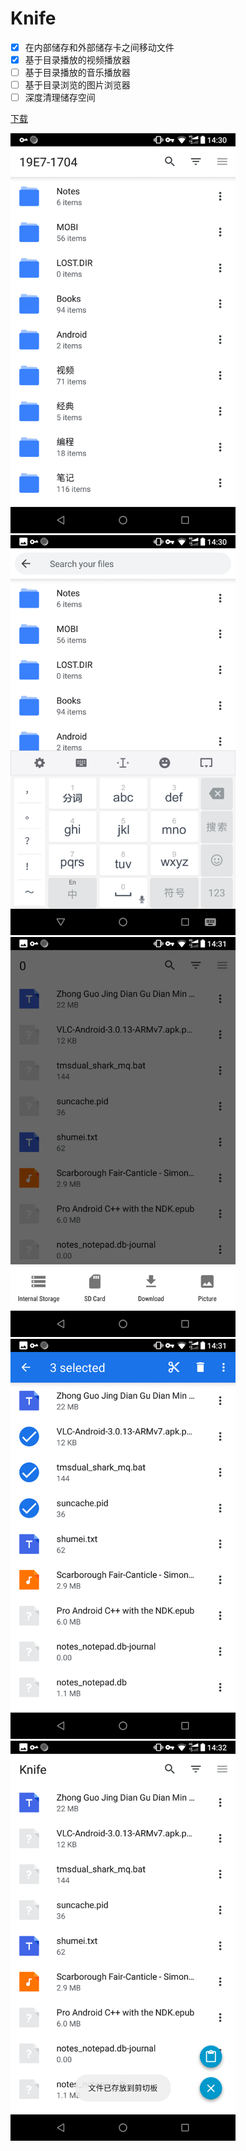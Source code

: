 # Knife

* [x] 在内部储存和外部储存卡之间移动文件
* [x] 基于目录播放的视频播放器
* [ ] 基于目录播放的音乐播放器
* [ ] 基于目录浏览的图片浏览器
* [ ] 深度清理储存空间

[下载](https://github.com/grandiloquent/Knife/blob/master/app/release/app-release.apk?raw=true)

<div>
<img width="360" src="screenshots\Screenshot_2019-02-11-14-30-05.png">
<img width="360" src="screenshots\Screenshot_2019-02-11-14-30-18.png">
<img width="360" src="screenshots\Screenshot_2019-02-11-14-31-50.png">
<img width="360" src="screenshots\Screenshot_2019-02-11-14-32-00.png">
<img width="360" src="screenshots\Screenshot_2019-02-11-14-32-15.png">
</div>